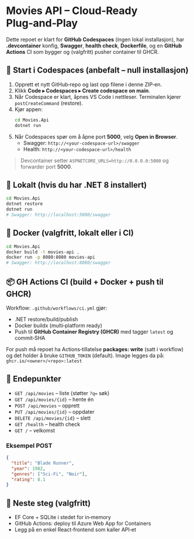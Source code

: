 # Movies API – Cloud‑Ready Plug‑and‑Play

Dette repoet er klart for **GitHub Codespaces** (ingen lokal installasjon), har **.devcontainer** konfig, **Swagger**, **health check**, **Dockerfile**, og en **GitHub Actions** CI som bygger og (valgfritt) pusher container til GHCR.

## 🚀 Start i Codespaces (anbefalt – null installasjon)
1. Opprett et nytt GitHub‑repo og last opp filene i denne ZIP‑en.
2. Klikk **Code ▸ Codespaces ▸ Create codespace on main**.
3. Når Codespace er klart, åpnes VS Code i nettleser. Terminalen kjører `postCreateCommand` (restore).
4. Kjør appen:
   ```bash
   cd Movies.Api
   dotnet run
   ```
5. Når Codespaces spør om å åpne port **5000**, velg **Open in Browser**.
   - Swagger: `http://<your-codespace-url>/swagger`
   - Health: `http://<your-codespace-url>/health`

> Devcontainer setter `ASPNETCORE_URLS=http://0.0.0.0:5000` og forwarder port **5000**.

## 🧪 Lokalt (hvis du har .NET 8 installert)
```bash
cd Movies.Api
dotnet restore
dotnet run
# Swagger: http://localhost:5000/swagger
```

## 🐳 Docker (valgfritt, lokalt eller i CI)
```bash
cd Movies.Api
docker build -t movies-api .
docker run -p 8080:8080 movies-api
# Swagger: http://localhost:8080/swagger
```

## 📦 GH Actions CI (build + Docker + push til GHCR)
Workflow: `.github/workflows/ci.yml` gjør:
- .NET restore/build/publish
- Docker buildx (multi‑platform ready)
- Push til **GitHub Container Registry (GHCR)** med tagger `latest` og commit‑SHA

For push må repoet ha Actions‑tillatelse **packages: write** (satt i workflow) og det holder å bruke `GITHUB_TOKEN` (default). Image legges da på:
`ghcr.io/<owner>/<repo>:latest`

## 🔌 Endepunkter
- `GET /api/movies` – liste (støtter `?q=` søk)
- `GET /api/movies/{id}` – hente én
- `POST /api/movies` – opprett
- `PUT /api/movies/{id}` – oppdater
- `DELETE /api/movies/{id}` – slett
- `GET /health` – health check
- `GET /` – velkomst

### Eksempel POST
```json
{
  "title": "Blade Runner",
  "year": 1982,
  "genres": ["Sci‑Fi", "Noir"],
  "rating": 8.1
}
```

## 🔧 Neste steg (valgfritt)
- EF Core + SQLite i stedet for in‑memory
- GitHub Actions: deploy til Azure Web App for Containers
- Legg på en enkel React‑frontend som kaller API‑et
